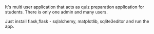 It's multi user application that acts as quiz preparation application for students.
There is only one admin and many users.

Just install flask,flask - sqlalchemy, matplotlib, sqlite3editor
and run the app.
